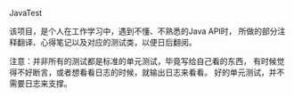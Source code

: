 JavaTest

该项目，是个人在工作学习中，遇到不懂、不熟悉的Java API时，
所做的部分注释翻译、心得笔记以及对应的测试类，以便日后翻阅。

注意：并非所有的测试都是标准的单元测试，毕竟写给自己看的东西，
有时候觉得不好断言，或者想看看日志的时候，就输出日志来看看。
好的单元测试，并不需要日志来支撑。